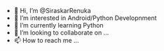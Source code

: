 - 👋 Hi, I’m @SiraskarRenuka
- 👀 I’m interested in Android/Python Developnment
- 🌱 I’m currently learning Python
- 💞️ I’m looking to collaborate on ...
- 📫 How to reach me ...

<!---
SiraskarRenuka/SiraskarRenuka is a ✨ special ✨ repository because its `README.md` (this file) appears on your GitHub profile.
You can click the Preview link to take a look at your changes.
--->
